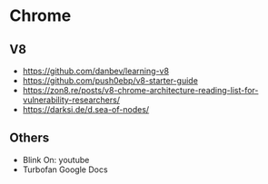 # Chrome

## V8

- https://github.com/danbev/learning-v8
- https://github.com/push0ebp/v8-starter-guide
- https://zon8.re/posts/v8-chrome-architecture-reading-list-for-vulnerability-researchers/
- https://darksi.de/d.sea-of-nodes/

## Others

- Blink On: youtube
- Turbofan Google Docs
